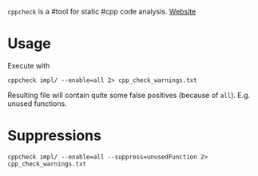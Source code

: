 `cppcheck` is a #tool for static #cpp code analysis. [Website](https://cppcheck.sourceforge.io/)

# Usage

Execute with
```
cppcheck impl/ --enable=all 2> cpp_check_warnings.txt
```

Resulting file will contain quite some false positives (because of `all`). E.g. unused functions.

# Suppressions

```
cppcheck impl/ --enable=all --suppress=unusedFunction 2> cpp_check_warnings.txt
```
